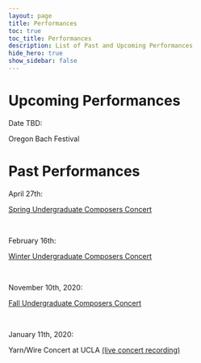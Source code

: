 ```yaml
---
layout: page
title: Performances
toc: true
toc_title: Performances
description: List of Past and Upcoming Performances
hide_hero: true
show_sidebar: false
---
```

<style>
    section {
  background-image: url("/alexbarsom1/wavegrid.png");
}
</style>

# Upcoming Performances

Date TBD:

Oregon Bach Festival 

# Past Performances

April 27th: 

[Spring Undergraduate Composers Concert](https://youtu.be/HxQmRriDmFA)

<br>

February 16th:

[Winter Undergraduate Composers Concert](https://youtu.be/X9UejMPAMDY)

<br>

November 10th, 2020: 

[Fall Undergraduate Composers Concert](https://youtu.be/4lkH2O6q0rI)

<br>

January 11th, 2020:

Yarn/Wire Concert at UCLA [(live concert recording)](https://soundcloud.com/user-52978723/when-the-time-is-right-for-two-pianists-and-two-percussionists-yarnwire-ensemble-2020)